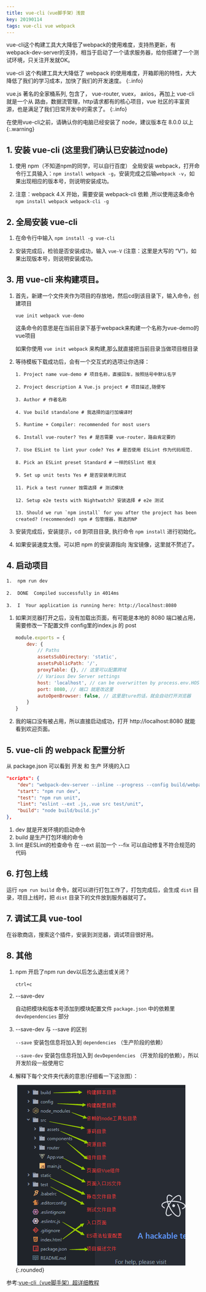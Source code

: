 ```yaml
---
title: vue-cli（vue脚手架）浅尝
key: 20190114
tags: vue-cli vue webpack
---
```


vue-cli这个构建工具大大降低了webpack的使用难度，支持热更新，有webpack-dev-server的支持，相当于启动了一个请求服务器，给你搭建了一个测试环境，只关注开发就OK。

<!--more-->

vue-cli 这个构建工具大大降低了 webpack 的使用难度，开箱即用的特性，大大降低了我们的学习成本，加快了我们的开发速度。
{:.info}


vue.js 著名的全家桶系列, 包含了， vue-router, vuex， axios，再加上 vue-cli 就是一个从 路由，数据流管理，http请求都有的核心项目，vue 社区的丰富资源，也是满足了我们日常开发中的需求了。
{:.info}



在使用vue-cli之前，请确认你的电脑已经安装了 node，建议版本在 8.0.0 以上
{:.warning}

## 1. 安装 vue-cli (这里我们确认已安装过node)

1. 使用 npm（不知道npm的同学，可以自行百度） 全局安装 webpack，打开命令行工具输入：`npm install webpack -g`，安装完成之后输`webpack -v`，如果出现相应的版本号，则说明安装成功。

2. 注意：webpack 4.X 开始，需要安装 webpack-cli 依赖 ,所以使用这条命令 `npm install webpack webpack-cli -g`


## 2. 全局安装 vue-cli

1. 在命令行中输入 `npm install -g vue-cli`

2. 安装完成后，检验是否安装成功，输入 `vue-V` (注意：这里是大写的 “V”)，如果出现版本号，则说明安装成功。


## 3. 用 vue-cli 来构建项目。

1. 首先，新建一个文件夹作为项目的存放地，然后cd到该目录下，输入命令，创建项目

    ```
    vue init webpack vue-demo
    ```

    这条命令的意思是在当前目录下基于webpack来构建一个名称为vue-demo的vue项目

    如果你使用 `vue init webpack` 来构建,那么就直接把当前目录当做项目根目录

2. 等待模板下载成功后，会有一个交互式的选项让你选择：

    ```
    1. Project name vue-demo # 项目名称，直接回车，按照括号中默认名字

    2. Project description A Vue.js project # 项目描述,随便写

    3. Author # 作者名称

    4. Vue build standalone # 我选择的运行加编译时

    5. Runtime + Compiler: recommended for most users

    6. Install vue-router? Yes # 是否需要 vue-router，路由肯定要的

    7. Use ESLint to lint your code? Yes # 是否使用 ESLint 作为代码规范.

    8. Pick an ESLint preset Standard # 一样的ESlint 相关

    9. Set up unit tests Yes # 是否安装单元测试

    11. Pick a test runner 按需选择 # 测试模块

    12. Setup e2e tests with Nightwatch? 安装选择 # e2e 测试

    13. Should we run `npm install` for you after the project has been created? (recommended) npm # 包管理器，我选的NP
    ```

3. 安装完成后，安装提示，cd 到项目目录, 执行命令 `npm install` 进行初始化。

4. 如果安装速度太慢。可以把 npm 的安装源指向 淘宝镜像，这里就不赘述了。


## 4. 启动项目

```
1.  npm run dev

2.  DONE  Compiled successfully in 4014ms 

3.  I  Your application is running here: http://localhost:8080
```

1. 如果浏览器打开之后，没有加载出页面，有可能是本地的 8080 端口被占用，需要修改一下配置文件 config里的index.js 的 post

    ```javascript
    module.exports = {
        dev: {
            // Paths
            assetsSubDirectory: 'static',
            assetsPublicPath: '/',
            proxyTable: {}, // 这里可以配置跨域
            // Various Dev Server settings
            host: 'localhost', // can be overwritten by process.env.HOST
            port: 8080, // 端口 就是改这里
            autoOpenBrowser: false, // 这里是ture的话，就会自动打开浏览器
        }
    }
    ```

2. 我的端口没有被占用，所以直接启动成功，打开 http://localhost:8080 就能看到欢迎页面。


## 5. vue-cli 的 webpack 配置分析

从 package.json 可以看到 开发 和 生产 环境的入口

```json
"scripts": {
    "dev": "webpack-dev-server --inline --progress --config build/webpack.dev.conf.js",
    "start": "npm run dev",
    "test": "npm run unit",
    "lint": "eslint --ext .js,.vue src test/unit",
    "build": "node build/build.js"
},
```

1. dev 就是开发环境的启动命令
2. build 是生产打包环境的命令
3. lint 是ESLint的检查命令 在 --ext 前加一个 --fix 可以自动修复不符合规范的代码


## 6. 打包上线

运行 `npm run build` 命令，就可以进行打包工作了，打包完成后，会生成 `dist` 目录，项目上线时，把 `dist` 目录下的文件放到服务器就可了。           

## 7. 调试工具 vue-tool

在谷歌商店，搜索这个插件，安装到浏览器，调试项目很好用。


## 8. 其他

1. npm 开启了npm run dev以后怎么退出或关闭？

    `ctrl+c`


2. --save-dev

    自动把模块和版本号添加到模块配置文件 `package.json` 中的依赖里 `devdependencies` 部分


3. --save-dev 与 --save 的区别

    `--save` 安装包信息将加入到 `dependencies` （生产阶段的依赖）

    `--save-dev` 安装包信息将加入到 `devDependencies` （开发阶段的依赖），所以开发阶段一般使用它


4. 解释下每个文件夹代表的意思(仔细看一下这张图）：

    ![Image](/assets/images/10868449-01a038fa573b22c8.png){:.rounded}



参考:[vue-cli（vue脚手架）超详细教程](https://blog.csdn.net/wulala_hei/article/details/85000530)